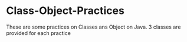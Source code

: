 # Class-Object-Practices
These are some practices on Classes ans Object on Java.
3 classes are provided for each practice
